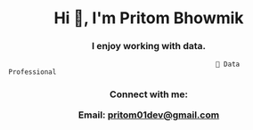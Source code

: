 <h1 align="center">Hi 👋, I'm Pritom Bhowmik</h1>
<h3 align="center">I enjoy working with data.</h3>



                                                        🔭 Data Professional


<h3 align="center">Connect with me:

Email: pritom01dev@gmail.com </h3>
<p align="center">
</p>






